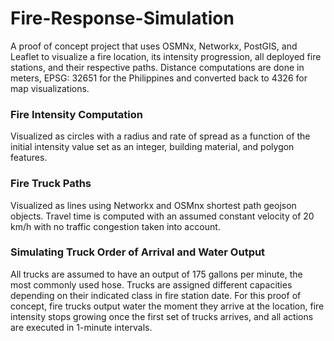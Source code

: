 # Fire-Response-Simulation

A proof of concept project that uses OSMNx, Networkx, PostGIS, and Leaflet to visualize a fire location, its intensity progression, all deployed fire stations, and their respective paths. Distance computations are done in meters, EPSG: 32651 for the Philippines and converted back to 4326 for map visualizations.

### Fire Intensity Computation

Visualized as circles with a radius and rate of spread as a function of the initial intensity value set as an integer, building material, and polygon features.

### Fire Truck Paths

Visualized as lines using Networkx and OSMnx shortest path geojson objects. Travel time is computed with an assumed constant velocity of 20 km/h with no traffic congestion taken into account. 

### Simulating Truck Order of Arrival and Water Output

All trucks are assumed to have an output of 175 gallons per minute, the most commonly used hose. Trucks are assigned different capacities depending on their indicated class in fire station date. For this proof of concept, fire trucks output water the moment they arrive at the location, fire intensity stops growing once the first set of trucks arrives, and all actions are executed in 1-minute intervals.
